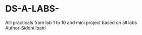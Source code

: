 # DS-A-LABS-
Alll practicals from lab 1 to 10 and mini project based on all labs
<br>
Author-Siddhi ibatti
